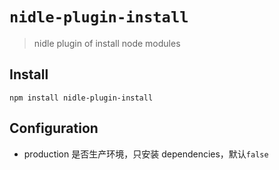 # `nidle-plugin-install`

> nidle plugin of install node modules

## Install
```
npm install nidle-plugin-install
```

## Configuration
* production 是否生产环境，只安装 dependencies，默认`false`
